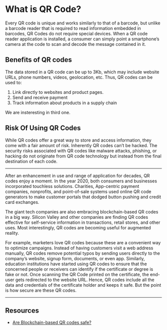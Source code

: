 # What is QR Code?

Every QR code is unique and works similarly to that of a barcode, but unlike a barcode reader that is required to read information embedded in barcodes, QR Codes do not require special devices. When a QR code reader application is installed, a consumer can simply point a smartphone’s camera at the code to scan and decode the message contained in it.

## Benefits of QR codes

The data stored in a QR code can be up to 3Kb, which may include website URLs, phone numbers, videos, geolocation, etc. Thus, QR codes can be used to:

1. Link directly to websites and product pages.
2. Send and receive payment
3. Track information about products in a supply chain

We are insteresting in third one.

## Risk Of Using QR Codes

While QR codes offer a great way to store and access information, they come with a fair amount of risk. Inherently QR codes can’t be hacked. The security risks associated with QR codes like malware attacks, phishing, or hacking do not originate from QR code technology but instead from the final destination of each code.

---

After an enhancement in use and range of application for decades, QR codes enjoy a moment. In the year 2020, both consumers and businesses incorporated touchless solutions. Charities, App-centric payment companies, nonprofits, and point-of-sale systems used online QR code generators to make customer portals that dodged button pushing and credit card exchanges. 

The giant tech companies are also embracing blockchain-based QR codes in a big way. Silicon Valley and other companies are finding QR codes effective for self-service information in transactions, retail stores, and other uses. Most interestingly, QR codes are becoming useful for augmented reality. 

For example, marketers love QR codes because these are a convenient way to optimize campaigns. Instead of having customers visit a web address manually, QR codes remove potential typos by sending users directly to the company’s website, signup form, documents, or even app. Similarly, education institutions have started using QR codes to ensure that the concerned people or receivers can identify if the certificate or degree is fake or not.  Once scanning the QR Code printed on the certificate, the end-user gets redirected to the website URL. Hence, QR codes include all the data and credentials of the certificate holder and keeps it safe. But the point is how secure are these QR codes.

---
## Resources

- <a href="https://medium.com/techskill-brew/are-blockchain-based-qr-codes-safe-part-27-d4ccd751a3d6">Are Blockchain-based QR codes safe?</a>